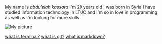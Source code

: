 My name is *abdulelah kassara* I'm 20 years old I was born in Syria I have studied information technology in LTUC and I'm so in love in programming as well as I'm looking for more skills.

![My picture](https://lh3.googleusercontent.com/KHGjqVcq81TtAU69IlT6razzgf9sa2AHe2NN1yvYYAhXu5kgvKbKK3AJTX8QQqIWwB4oyT8ycApR50Ra4TUdtdtiBUWJDRdAHgy3cPtt3s_wmGJ7ciHeWJ7gh10ZJmtzIQ2ltPipm-wBlt-Nl2oABVaE1DBixthdPOGTi3EgLNbHCF8KAI-u9lddmbdP4Q9tyND6_ZXdjWP-ZUJkfCcnKyGTbukZ6IXfV7PbMsnNtOHd-iYeeaLRLAGOPBkl3krfIzF4ejIkWadrEnmzdXbDCJkBdw6AhYHRURNc2lY19nBAveT2qAqWrCBPIryffOjLlURfCYrj2IvQMAh84bNUuv79koludToFfFz5LGEvqrXbQJgLbQMQVXCGVDmcOpP1Fhn0A3tG9g2f3JNon50qseyifcF_Jg86Vo6aAgY3fPuMfl_Ws6OF1nOXkG8NSV6UaCMd_Lt2INGSrqiOuzMqrheBBAP-y2fKVVlCcmawvzzXPS1ctNm37mM9FnwF1R0ah1Q7Sw8NQLC2qVfrVnTjbRhMy02eSNtTbyG0Ka7r5lF-wK_t4kTUdh0sIQ5-BquimfqWhgf9o-mXLRYxl8geYclKWuYvRplMnqWLlQOAHRhps-nWxG-ulCMmE4huMmaw1lqQu9saDrrOtP4KSOCmgda3xnSDkOihIRmG1cqeC2pBZkL1Iwk5C77pPpii=s250-k-rw-no)

[what is terminal?](https://abdulelahxd.github.io/Learning-Journal/terminal)
[what is git?](https://abdulelahxd.github.io/Learning-Journal/git)
[what is markdown?](https://abdulelahxd.github.io/Learning-Journal/markdown)

